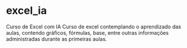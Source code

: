 # excel_ia
Curso de Excel com IA
Curso de excel contemplando o aprendizado das aulas, contendo gráficos, fórmulas, base, entre outras informações administradas durante as primeiras aulas.
